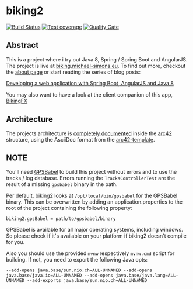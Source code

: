 # biking2

[![Build Status](https://github.com/michael-simons/biking2/workflows/build/badge.svg)](https://github.com/michael-simons/biking2/actions) [![Test coverage](https://sonarcloud.io/api/project_badges/measure?project=eu.michael-simons%3Abiking2&metric=coverage)](https://sonarcloud.io/dashboard?id=eu.michael-simons%3Abiking2) [![Quality Gate](https://sonarcloud.io/api/project_badges/measure?project=eu.michael-simons%3Abiking2&metric=alert_status)](https://sonarcloud.io/dashboard?id=eu.michael-simons%3Abiking2)

## Abstract

This is a project where i try out Java 8, Spring / Spring Boot and AngularJS. The project is live at [biking.michael-simons.eu][1]. To find out more, checkout the [about page][2] or start reading the series of blog posts:

[Developing a web application with Spring Boot, AngularJS and Java 8][3]

You may also want to have a look at the client companion of this app, [BikingFX][4]

## Architecture 

The projects architecture is [completely documented][6] inside the [arc42][7] structure, using the AsciiDoc format from the [arc42-template][8].

## NOTE

You'll need [GPSBabel][5] to build this project without errors and to use the tracks / log database. Errors running the `TracksControllerTest` are the result of a missing `gpsbabel` binary in the path.

Per default, biking2 looks at `/opt/local/bin/gpsbabel` for the GPSBabel binary. This can be overwritten by adding an application.properties to the root of the project containing the following property:

    biking2.gpsBabel = path/to/gpsbabel/binary

GPSBabel is available for all major operating systems, including windows. So please check if it's available on your platform if biking2 doesn't compile for you.

Also you should use the provided `mvnw` respectively `mvnw.cmd` script for building.
If not, you need to export the following Java opts:

    --add-opens java.base/sun.nio.ch=ALL-UNNAMED --add-opens java.base/java.io=ALL-UNNAMED --add-opens java.base/java.lang=ALL-UNNAMED --add-exports java.base/sun.nio.ch=ALL-UNNAMED

[1]: http://biking.michael-simons.eu
[2]: http://biking.michael-simons.eu/about
[3]: http://info.michael-simons.eu/2014/02/20/developing-a-web-application-with-spring-boot-angularjs-and-java-8/
[4]: https://github.com/michael-simons/bikingFX
[5]: http://www.gpsbabel.org
[6]: http://biking.michael-simons.eu/docs/index.html
[7]: http://arc42.de
[8]: https://github.com/arc42/arc42-template
